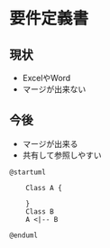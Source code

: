 # 要件定義書

## 現状

* ExcelやWord
* マージが出来ない

## 今後

* マージが出来る
* 共有して参照しやすい

```uml
@startuml

    Class A {
        
    }
    Class B
 	A <|-- B

@enduml
```